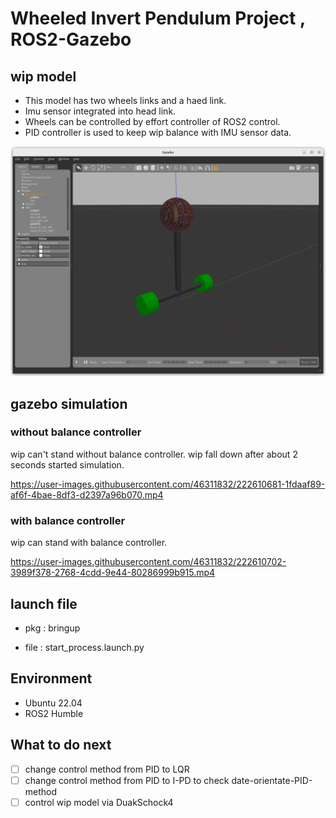 # Wheeled Invert Pendulum Project , ROS2-Gazebo

## wip model

- This model has two wheels links and a haed link.
- Imu sensor integrated into head link.
- Wheels can be controlled by effort controller of ROS2 control.
- PID controller is used to keep wip balance with IMU sensor data.

![wip model in gazebo](doc/pics/wip_model_in_gazebo.png)

## gazebo simulation

### without balance controller

wip can't stand without balance controller.
wip fall down after about 2 seconds started simulation.

https://user-images.githubusercontent.com/46311832/222610681-1fdaaf89-af6f-4bae-8df3-d2397a96b070.mp4

### with balance controller

wip can stand with balance controller.

https://user-images.githubusercontent.com/46311832/222610702-3989f378-2768-4cdd-9e44-80286999b915.mp4

## launch file

- pkg : bringup

- file : start_process.launch.py

## Environment

- Ubuntu 22.04
- ROS2 Humble

## What to do next

- [ ] change control method from PID to LQR
- [ ]  change control method from PID to I-PD to check date-orientate-PID-method
- [ ] control wip model via DuakSchock4
